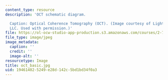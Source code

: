 ```yaml
---
content_type: resource
description: 'OCT schematic diagram.

  Caption: Optical Coherence Tomography (OCT). (Image courtesy of LightLab Imaging
  LLC. Used with permission.)'
file: https://ol-ocw-studio-app-production.s3.amazonaws.com/courses/2-717j-optical-engineering-spring-2002/194614025249e28d142c5bd1bd34f0a3_oct_basic.jpg
file_type: image/jpeg
image_metadata:
  caption: ''
  credit: ''
  image-alt: ''
resourcetype: Image
title: oct_basic.jpg
uid: 19461402-5249-e28d-142c-5bd1bd34f0a3
---
```

